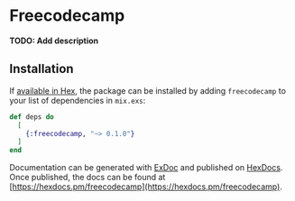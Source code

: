# Freecodecamp

**TODO: Add description**

## Installation

If [available in Hex](https://hex.pm/docs/publish), the package can be installed
by adding `freecodecamp` to your list of dependencies in `mix.exs`:

```elixir
def deps do
  [
    {:freecodecamp, "~> 0.1.0"}
  ]
end
```

Documentation can be generated with [ExDoc](https://github.com/elixir-lang/ex_doc)
and published on [HexDocs](https://hexdocs.pm). Once published, the docs can
be found at [https://hexdocs.pm/freecodecamp](https://hexdocs.pm/freecodecamp).

